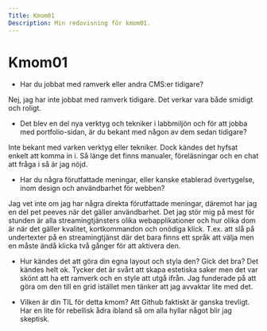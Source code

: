 ```yaml
---
Title: Kmom01
Description: Min redovisning för kmom01.
---
```


Kmom01
==========================
* Har du jobbat med ramverk eller andra CMS:er tidigare?

Nej, jag har inte jobbat med ramverk tidigare. Det verkar vara både smidigt och roligt.

* Det blev en del nya verktyg och tekniker i labbmiljön och för att jobba med portfolio-sidan, är du bekant med någon av dem sedan tidigare?

Inte bekant med varken verktyg eller tekniker. Dock kändes det hyfsat enkelt att komma in i. Så länge det finns manualer, föreläsningar och en chat att fråga i så är jag nöjd.

* Har du några förutfattade meningar, eller kanske etablerad övertygelse, inom design och användbarhet för webben?

Jag vet inte om jag har några direkta förutfattade meningar, däremot har jag en del pet peeves när det gäller användbarhet. Det jag stör mig på mest för stunden är alla streamingtjänsters olika webapplikationer och hur olika dom är när det gäller kvalitet, kortkommandon och onödiga klick. T.ex. att slå på undertexter på en streamingtjänst där det bara finns ett språk att välja men en måste ändå klicka två gånger för att aktivera den.

* Hur kändes det att göra din egna layout och styla den? Gick det bra?
Det kändes helt ok. Tycker det är svårt att skapa estetiska saker men det var skönt att ha ett ramverk och en style att utgå ifrån. Jag funderade på att göra om den till en grid istället men tänker att jag avvaktar lite med det.

* Vilken är din TIL för detta kmom?
Att Github faktiskt är ganska trevligt. Har en lite för rebellisk ådra ibland så om alla hyllar något blir jag skeptisk.
